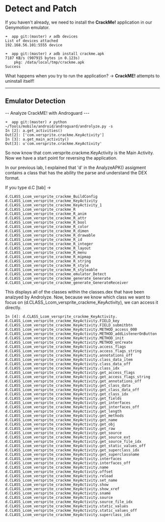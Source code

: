 Detect and Patch
================

If you haven't already, we need to install the **CrackMe!** application in our Genymotion emulator.  

```
➜  app git:(master) ✗ adb devices    
List of devices attached 
192.168.56.101:5555	device

➜  app git:(master) ✗ adb install crackme.apk 
7187 KB/s (907915 bytes in 0.123s)
	pkg: /data/local/tmp/crackme.apk
Success
```

What happens when you try to run the application? -> **CrackME!** attempts to uninstall itself!

--------------------------------------------------------------------------------------------------------------------------------

Emulator Detection
------------------

-- Analyze CrackME! with Androguard ---

```
➜  app git:(master) ✗ python ~/Tools/mobile/android/androguard/androlyze.py -s 
In [2]: a.get_activities()
Out[2]: ['com.versprite.crackme.KeyActivity']
In [3]: a.get_main_activity()
Out[3]: u'com.versprite.crackme.KeyActivity'
```

So now know that com.versprite.crackme.KeyActivity is the Main Activity.  Now we have a start point for reversing the application.

In our previous lab, I explained that 'd' in the AnalyzeAPK() assigment contains a class that has the ability the parse 
and understand the DEX format.

If you type d.C [tab] -> 

```
d.CLASS_Lcom_versprite_crackme_BuildConfig
d.CLASS_Lcom_versprite_crackme_KeyActivity
d.CLASS_Lcom_versprite_crackme_KeyActivity_1
d.CLASS_Lcom_versprite_crackme_R
d.CLASS_Lcom_versprite_crackme_R_anim
d.CLASS_Lcom_versprite_crackme_R_attr
d.CLASS_Lcom_versprite_crackme_R_bool
d.CLASS_Lcom_versprite_crackme_R_color
d.CLASS_Lcom_versprite_crackme_R_dimen
d.CLASS_Lcom_versprite_crackme_R_drawable
d.CLASS_Lcom_versprite_crackme_R_id
d.CLASS_Lcom_versprite_crackme_R_integer
d.CLASS_Lcom_versprite_crackme_R_layout
d.CLASS_Lcom_versprite_crackme_R_menu
d.CLASS_Lcom_versprite_crackme_R_mipmap
d.CLASS_Lcom_versprite_crackme_R_string
d.CLASS_Lcom_versprite_crackme_R_style
d.CLASS_Lcom_versprite_crackme_R_styleable
d.CLASS_Lcom_versprite_crackme_emulator_Detect
d.CLASS_Lcom_versprite_crackme_generate_Generate
d.CLASS_Lcom_versprite_crackme_generate_GenerateReceiver
```

This displays all of the classes within the classes.dex that have been analzyed by Androlyze.  Now, because we know which class
we want to focus on (d.CLASS_Lcom_versprite_crackme_KeyActivity), we can access it directly.

```
In [4]: d.CLASS_Lcom_versprite_crackme_KeyActivity.
d.CLASS_Lcom_versprite_crackme_KeyActivity.FIELD_key
d.CLASS_Lcom_versprite_crackme_KeyActivity.FIELD_submitbtn
d.CLASS_Lcom_versprite_crackme_KeyActivity.METHOD_access_000
d.CLASS_Lcom_versprite_crackme_KeyActivity.METHOD_addListenerOnButton
d.CLASS_Lcom_versprite_crackme_KeyActivity.METHOD_init
d.CLASS_Lcom_versprite_crackme_KeyActivity.METHOD_onCreate
d.CLASS_Lcom_versprite_crackme_KeyActivity.access_flags
d.CLASS_Lcom_versprite_crackme_KeyActivity.access_flags_string
d.CLASS_Lcom_versprite_crackme_KeyActivity.annotations_off
d.CLASS_Lcom_versprite_crackme_KeyActivity.class_data_item
d.CLASS_Lcom_versprite_crackme_KeyActivity.class_data_off
d.CLASS_Lcom_versprite_crackme_KeyActivity.class_idx
d.CLASS_Lcom_versprite_crackme_KeyActivity.get_access_flags
d.CLASS_Lcom_versprite_crackme_KeyActivity.get_access_flags_string
d.CLASS_Lcom_versprite_crackme_KeyActivity.get_annotations_off
d.CLASS_Lcom_versprite_crackme_KeyActivity.get_class_data
d.CLASS_Lcom_versprite_crackme_KeyActivity.get_class_data_off
d.CLASS_Lcom_versprite_crackme_KeyActivity.get_class_idx
d.CLASS_Lcom_versprite_crackme_KeyActivity.get_fields
d.CLASS_Lcom_versprite_crackme_KeyActivity.get_interfaces
d.CLASS_Lcom_versprite_crackme_KeyActivity.get_interfaces_off
d.CLASS_Lcom_versprite_crackme_KeyActivity.get_length
d.CLASS_Lcom_versprite_crackme_KeyActivity.get_methods
d.CLASS_Lcom_versprite_crackme_KeyActivity.get_name
d.CLASS_Lcom_versprite_crackme_KeyActivity.get_obj
d.CLASS_Lcom_versprite_crackme_KeyActivity.get_raw
d.CLASS_Lcom_versprite_crackme_KeyActivity.get_source
d.CLASS_Lcom_versprite_crackme_KeyActivity.get_source_ext
d.CLASS_Lcom_versprite_crackme_KeyActivity.get_source_file_idx
d.CLASS_Lcom_versprite_crackme_KeyActivity.get_static_values_off
d.CLASS_Lcom_versprite_crackme_KeyActivity.get_superclass_idx
d.CLASS_Lcom_versprite_crackme_KeyActivity.get_superclassname
d.CLASS_Lcom_versprite_crackme_KeyActivity.interfaces
d.CLASS_Lcom_versprite_crackme_KeyActivity.interfaces_off
d.CLASS_Lcom_versprite_crackme_KeyActivity.name
d.CLASS_Lcom_versprite_crackme_KeyActivity.offset
d.CLASS_Lcom_versprite_crackme_KeyActivity.reload
d.CLASS_Lcom_versprite_crackme_KeyActivity.set_name
d.CLASS_Lcom_versprite_crackme_KeyActivity.show
d.CLASS_Lcom_versprite_crackme_KeyActivity.show_xref
d.CLASS_Lcom_versprite_crackme_KeyActivity.sname
d.CLASS_Lcom_versprite_crackme_KeyActivity.source
d.CLASS_Lcom_versprite_crackme_KeyActivity.source_file_idx
d.CLASS_Lcom_versprite_crackme_KeyActivity.static_values
d.CLASS_Lcom_versprite_crackme_KeyActivity.static_values_off
d.CLASS_Lcom_versprite_crackme_KeyActivity.superclass_idx
```

